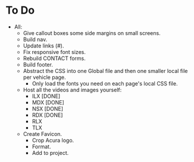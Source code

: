 # To Do

- All:
  - Give callout boxes some side margins on small screens.
  - Build nav.
  - Update links (#).
  - Fix responsive font sizes.
  - Rebuild CONTACT forms.
  - Build footer.
  - Abstract the CSS into one Global file and then one smaller local file per vehicle page.
    - Only load the fonts you need on each page's local CSS file.
  - Host all the videos and images yourself:
    - ILX [DONE]
    - MDX [DONE]
    - NSX [DONE]
    - RDX [DONE]
    - RLX
    - TLX
  - Create Favicon.
    - Crop Acura logo.
    - Format.
    - Add to project.
  